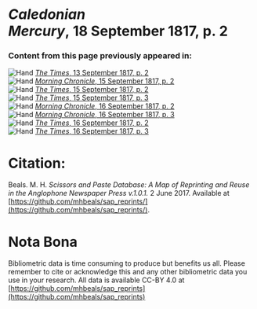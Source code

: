 # *Caledonian Mercury*, 18 September 1817, p. 2  
  
### Content from this page previously appeared in:  
![Hand](http://scissorsandpaste.net/wp-content/uploads/2017/06/smallhandpointer.png) [*The Times*, 13 September 1817, p. 2](https://mhbeals.github.io/sap_html/The-Times/The-Times-13-September-1817-p-2)  
![Hand](http://scissorsandpaste.net/wp-content/uploads/2017/06/smallhandpointer.png) [*Morning Chronicle*, 15 September 1817, p. 2](https://mhbeals.github.io/sap_html/Morning-Chronicle/Morning-Chronicle-15-September-1817-p-2)  
![Hand](http://scissorsandpaste.net/wp-content/uploads/2017/06/smallhandpointer.png) [*The Times*, 15 September 1817, p. 2](https://mhbeals.github.io/sap_html/The-Times/The-Times-15-September-1817-p-2)  
![Hand](http://scissorsandpaste.net/wp-content/uploads/2017/06/smallhandpointer.png) [*The Times*, 15 September 1817, p. 3](https://mhbeals.github.io/sap_html/The-Times/The-Times-15-September-1817-p-3)  
![Hand](http://scissorsandpaste.net/wp-content/uploads/2017/06/smallhandpointer.png) [*Morning Chronicle*, 16 September 1817, p. 2](https://mhbeals.github.io/sap_html/Morning-Chronicle/Morning-Chronicle-16-September-1817-p-2)  
![Hand](http://scissorsandpaste.net/wp-content/uploads/2017/06/smallhandpointer.png) [*Morning Chronicle*, 16 September 1817, p. 3](https://mhbeals.github.io/sap_html/Morning-Chronicle/Morning-Chronicle-16-September-1817-p-3)  
![Hand](http://scissorsandpaste.net/wp-content/uploads/2017/06/smallhandpointer.png) [*The Times*, 16 September 1817, p. 2](https://mhbeals.github.io/sap_html/The-Times/The-Times-16-September-1817-p-2)  
![Hand](http://scissorsandpaste.net/wp-content/uploads/2017/06/smallhandpointer.png) [*The Times*, 16 September 1817, p. 3](https://mhbeals.github.io/sap_html/The-Times/The-Times-16-September-1817-p-3)  


# Citation: 

Beals. M. H. *Scissors and Paste Database: A Map of Reprinting and Reuse in the Anglophone Newspaper Press v.1.0.1.* 2 June 2017. Available at [https://github.com/mhbeals/sap_reprints/](https://github.com/mhbeals/sap_reprints/). 

# Nota Bona

Bibliometric data is time consuming to produce but benefits us all. Please remember to cite or acknowledge this and any other bibliometric data you use in your research. All data is available CC-BY 4.0 at [https://github.com/mhbeals/sap_reprints](https://github.com/mhbeals/sap_reprints)